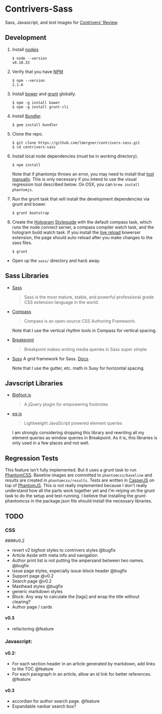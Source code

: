 # Contrivers-Sass

Sass, Javascript, and *test* images for [Contrivers'
Review](http://www.contrivers.org).

## Development

1. Install [nodejs](http://nodejs.org) 
    
    ```
    $ node --version
    v0.10.33
    ```
2. Verify that you have [NPM](https://www.npmjs.org)
    
    ```
    $ npm --version
    2.1.6
    ```

3. Install [bower](http://bower.io) and [grunt](http://gruntjs.com) globally.
    
    ```
    $ npm -g install bower
    $ npm -g install grunt-cli
    ```

4. Install [Bundler](http://bundler.io/).
    
    ```
    $ gem install bundler
    ```

5. Clone the repo.
    
    ```
    $ git clone https://github.com/lmergner/contrivers-sass.git
    $ cd contrivers-sass
    ```

6. Install local node dependencies (must be in working directory).

    `$ npm install `

    Note that if phantomjs throws an error, you may need to install that [tool
    manually](http://phantomjs.org/download.html). This is only necessary if
    you intend to use the visual regression tool described below. On OSX, you 
    can `brew install phantomjs`.

7. Run the grunt task that will install the development dependencies via grunt and bower.

    ```
    $ grunt bootstrap
    ```

8. Create the [Hologram](https://github.com/trulia/hologram)
  [Styleguide](http://localhost:9001) with the default compass task, which runs
  the node connect server, a compass compiler watch task, and the hologram
  build watch task. If you install the [live reload](http://livereload.com)
  bowerser extension, the page should auto-reload after you make changes to the
  sass files.
    ```
    $ grunt 
    ```

- Open up the `sass/` directory and hack away.


## Sass Libraries

- [Sass](http://sass-lang.com/)
    > Sass is the most mature, stable, and powerful professional grade CSS
    > extension language in the world.

- [Compass](http://compass-style.org/)
    > Compass is an open-source CSS Authoring Framework.

    Note that I use the vertical rhythm tools in Compass for vertical spacing.

- [Breakpoint](http://breakpoint-sass.com)
    > Breakpoint makes writing media queries in Sass super simple.

- [Susy](http://susy.oddbird.net)
    A grid framework for Sass. [Docs](http://susydocs.oddbird.net/en/latest/).

    Note that I use the gutter, etc. math in Susy for horizontal spacing.

## Javscript Libraries

- [Bigfoot.js](http://www.bigfootjs.com)
    > A jQuery plugin for empowering footnotes

- [eq.js](https://github.com/Snugug/eq.js)
    > Lightweight JavaScript powered element queries
        
    I am strongly considering dropping this library and rewriting all my
    element queries as window queries in Breakpoint. As it is, this libraries
    is only used in a few places and not well.

## Regression Tests

This feature isn't fully implemented. But it uses a grunt task to run
[PhantomCSS](https://github.com/Huddle/PhantomCSS). Baseline images are
committed to `phantomcss/baseline` and results are created in
`phantomcss/results`. Tests are written in [CasperJS](http://casperjs.org/) on
top of [PhantomJS](http://phantomjs.org). This is not really implemented
because I don't really understand how all the parts work together yet and I'm
relying on the grunt task to do the setup and test-running.  I believe that 
installing the grunt-phantomcss in the package.json file should install the 
necessary libraries.

## TODO

### CSS
	
####v0.2

- revert v2 bigfoot styles to contrivers styles @bugfix
- Article Aside with meta info and navigation
- Author print list is not putting the ampersand between two names. @bugfix
- issue page styles, especially issue-block header @bugfix
- Support page @v0.2
- Search page @v0.2
- Masthead styles @bugfix
- generic markdown styles
- Block: Any way to calculate the [tags] and wrap the title without clearing?
- Author page / cards

#### v0.3
- refactoring @feature

### Javascript:

#### v0.2:

- For each section header in an article generated by markdown, add links to the TOC @feature
- For each paragraph in an article, allow an id link for better references. @feature

#### v0.3

- accordian for author search page. @feature
- Expandable navbar search box?

